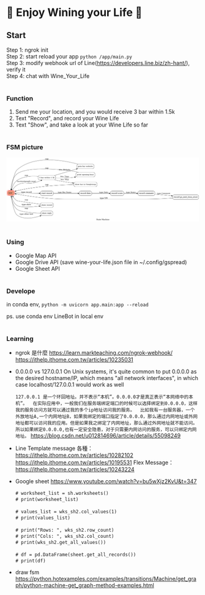 # 🍷 Enjoy Wining your Life 🍺

## Start
Step 1: ngrok init<br>
Step 2: start reload your app `python /app/main.py`<br>
Step 3: modify webhook url of Line(https://developers.line.biz/zh-hant/), verify it<br>
Step 4: chat with Wine_Your_Life
<br><br>


### Function
1. Send me your location, and you would receive 3 bar within 1.5k
2. Text "Record", and record your Wine Life
3. Text "Show", and take a look at your Wine Life so far
<br><br>

### FSM picture
![alt text](https://github.com/Bonnie-entre/LineBot_WineYourLife/blob/main/fsm.png?raw=true)
<br><br>

### Using
- Google Map API
- Google Drive API
(save wine-your-life.json file in ~/.config/gspread)
- Google Sheet API
<br><br>

### Develope

in conda env,
`python -m uvicorn app.main:app --reload`

ps. use conda env LineBot in local env
<br><br>


### Learning

* ngrok 是什麼
https://learn.markteaching.com/ngrok-webhook/
https://ithelp.ithome.com.tw/articles/10235031

* 0.0.0.0 vs 127.0.0.1
On Unix systems, it's quite common to put 0.0.0.0 as the desired hostname/IP, which means "all network interfaces", in which case localhost/127.0.0.1 would work as well

    `127.0.0.1 是一个环回地址。并不表示“本机”。0.0.0.0才是真正表示“本网络中的本机”。 
    在实际应用中，一般我们在服务端绑定端口的时候可以选择绑定到0.0.0.0，这样我的服务访问方就可以通过我的多个ip地址访问我的服务。 
    比如我有一台服务器，一个外放地址A,一个内网地址B，如果我绑定的端口指定了0.0.0.0，那么通过内网地址或外网地址都可以访问我的应用。但是如果我之绑定了内网地址，那么通过外网地址就不能访问。 所以如果绑定0.0.0.0,也有一定安全隐患，对于只需要内网访问的服务，可以只绑定内网地址。`
https://blog.csdn.net/u012814696/article/details/55098249

* Line Template message
各種：https://ithelp.ithome.com.tw/articles/10282102
https://ithelp.ithome.com.tw/articles/10195531
Flex Message：https://ithelp.ithome.com.tw/articles/10243224

* Google sheet
https://www.youtube.com/watch?v=bu5wXjz2KvU&t=347
    ```
    # worksheet_list = sh.worksheets()
    # print(worksheet_list)

    # values_list = wks_sh2.col_values(1)
    # print(values_list)

    # print("Rows: ", wks_sh2.row_count)
    # print("Cols: ", wks_sh2.col_count)
    # print(wks_sh2.get_all_values())

    # df = pd.DataFrame(sheet.get_all_records())
    # print(df)
    ```

* draw fsm
https://python.hotexamples.com/examples/transitions/Machine/get_graph/python-machine-get_graph-method-examples.html

<br><br>